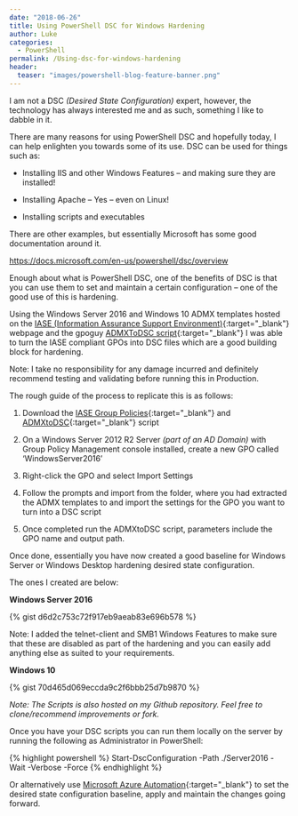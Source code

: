 ```yaml
---
date: "2018-06-26"
title: Using PowerShell DSC for Windows Hardening
author: Luke
categories:
  - PowerShell
permalink: /Using-dsc-for-windows-hardening
header:
  teaser: "images/powershell-blog-feature-banner.png"
---
```

I am not a DSC *(Desired State Configuration)* expert, however, the technology
has always interested me and as such, something I like to dabble in it.

There are many reasons for using PowerShell DSC and hopefully today, I can help
enlighten you towards some of its use. DSC can be used for things such as:

-   Installing IIS and other Windows Features – and making sure they are
    installed!

-   Installing Apache – Yes – even on Linux!

-   Installing scripts and executables

There are other examples, but essentially Microsoft has some good documentation
around it.

<https://docs.microsoft.com/en-us/powershell/dsc/overview>

Enough about what is PowerShell DSC, one of the benefits of DSC is that you can
use them to set and maintain a certain configuration – one of the good use of
this is hardening.

Using the Windows Server 2016 and Windows 10 ADMX templates hosted on
the [IASE (Information Assurance Support
Environment)](https://iase.disa.mil/stigs/gpo/Pages/index.aspx){:target="_blank"} webpage and the
gpoguy [ADMXToDSC script](https://github.com/gpoguy/ADMXToDSC){:target="_blank"} I was able to
turn the IASE compliant GPOs into DSC files which are a good building block for
hardening.

Note: I take no responsibility for any damage incurred and definitely recommend testing and validating before running this in Production.

The rough guide of the process to replicate this is as follows:

1.  Download the [IASE Group
    Policies](https://iase.disa.mil/stigs/gpo/Pages/index.aspx){:target="_blank"} and
    [ADMXtoDSC](https://github.com/gpoguy/ADMXToDSC){:target="_blank"} script

2.  On a Windows Server 2012 R2 Server *(part of an AD Domain)* with Group Policy
    Management console installed, create a new GPO called ‘WindowsServer2016’

3.  Right-click the GPO and select Import Settings

4.  Follow the prompts and import from the folder, where you had extracted the
    ADMX templates to and import the settings for the GPO you want to turn into
    a DSC script

5.  Once completed run the ADMXtoDSC script, parameters include the GPO name and
    output path.

Once done, essentially you have now created a good baseline for Windows Server
or Windows Desktop hardening desired state configuration.

The ones I created are below:

**Windows Server 2016**

{% gist d6d2c753c72f917eb9aeab83e696b578 %}

Note: I added the telnet-client and SMB1 Windows Features to make sure that
these are disabled as part of the hardening and you can easily add anything else as suited to your requirements.

**Windows 10**

{% gist 70d465d069eccda9c2f6bbb25d7b9870 %}

*Note: The Scripts is also hosted on my Github repository. Feel free to
clone/recommend improvements or fork.*

Once you have your DSC scripts you can run them locally on the server by running
the following as Administrator in PowerShell:

{% highlight powershell %}
Start-DscConfiguration -Path ./Server2016 -Wait -Verbose -Force
{% endhighlight %}

Or alternatively use [Microsoft Azure
Automation](https://docs.microsoft.com/en-us/azure/automation/automation-dsc-overview){:target="_blank"}
to set the desired state configuration baseline, apply and maintain the changes
going forward.